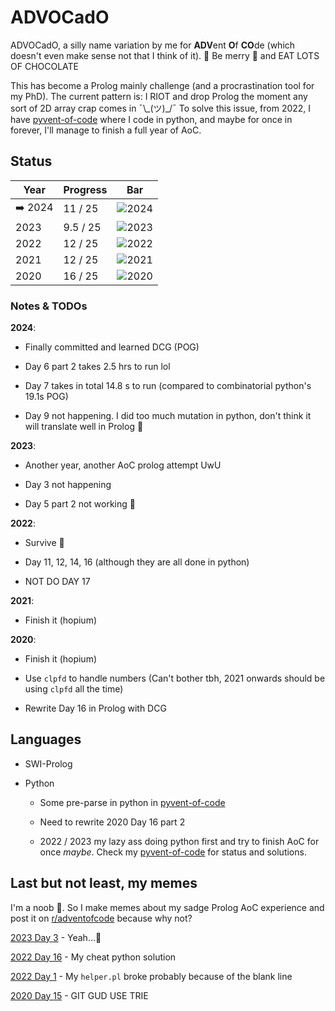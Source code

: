 # ADVOCadO

ADVOCadO, a silly name variation by me for **ADV**ent **O**f **CO**de (which
doesn't even make sense not that I think of it). 🎄 Be merry 🎄 and EAT LOTS OF
CHOCOLATE

This has become a Prolog mainly challenge (and a procrastination tool for my
PhD). The current pattern is: I RIOT and drop Prolog the moment any sort of 2D
array crap comes in ¯\\\_(ツ)\_/¯ To solve this issue, from 2022, I have
[pyvent-of-code](https://github.com/kittykg/pyvent-of-code) where I code in
python, and maybe for once in forever, I'll manage to finish a full year of AoC.

## Status

Year    | Progress | Bar
------- | -------- | --------------------------------------
➡️ 2024  | 11 / 25  | ![2024](https://geps.dev/progress/44/)
2023    | 9.5 / 25 | ![2023](https://geps.dev/progress/38/)
2022    | 12 / 25  | ![2022](https://geps.dev/progress/48/)
2021    | 12 / 25  | ![2021](https://geps.dev/progress/48/)
2020    | 16 / 25  | ![2020](https://geps.dev/progress/64/)

### Notes & TODOs

**2024**:

- Finally committed and learned DCG (POG)

- Day 6 part 2 takes 2.5 hrs to run lol

- Day 7 takes in total 14.8 s to run (compared to combinatorial python's 19.1s
  POG)

- Day 9 not happening. I did too much mutation in python, don't think it will
  translate well in Prolog 🥲

**2023**:

- Another year, another AoC prolog attempt UwU

- Day 3 not happening

- Day 5 part 2 not working 🥲

**2022**:

- Survive 🥲

- Day 11, 12, 14, 16 (although they are all done in python)

- NOT DO DAY 17

**2021**:

- Finish it (hopium)

**2020**:

- Finish it (hopium)

- Use `clpfd` to handle numbers (Can't bother tbh, 2021 onwards should be using
  `clpfd` all the time)

- Rewrite Day 16 in Prolog with DCG

## Languages

- SWI-Prolog

- Python

  - Some pre-parse in python in [pyvent-of-code](https://github.com/kittykg/pyvent-of-code)

  - Need to rewrite 2020 Day 16 part 2

  - 2022 / 2023 my lazy ass doing python first and try to finish AoC for once
    _maybe_. Check my
    [pyvent-of-code](https://github.com/kittykg/pyvent-of-code) for status and
    solutions.

## Last but not least, my memes

I'm a noob 🤡. So I make memes about my sadge Prolog AoC experience and post it
on [r/adventofcode](https://www.reddit.com/r/adventofcode/) because why not?

[2023 Day 3](https://www.reddit.com/r/adventofcode/comments/189rk3u/2023_day_3prolog_bye_guys_see_you_next_year/) - Yeah...🫠

[2022 Day 16](https://www.reddit.com/r/adventofcode/comments/znjzjm/2022_day_16_if_a_solution_gives_me_a_star_then/) - My cheat python solution

[2022 Day 1](https://www.reddit.com/r/adventofcode/comments/z9qh64/2022_day_1prolog_spent_30min_figuring_out_how_to/?utm_source=share&utm_medium=web2x&context=3) - My `helper.pl` broke probably because of the blank line

[2020 Day 15](https://www.reddit.com/r/adventofcode/comments/kdkn37/2020_day_15_part_2_im_still_waiting/?utm_source=share&utm_medium=web2x&context=3) - GIT GUD USE TRIE
